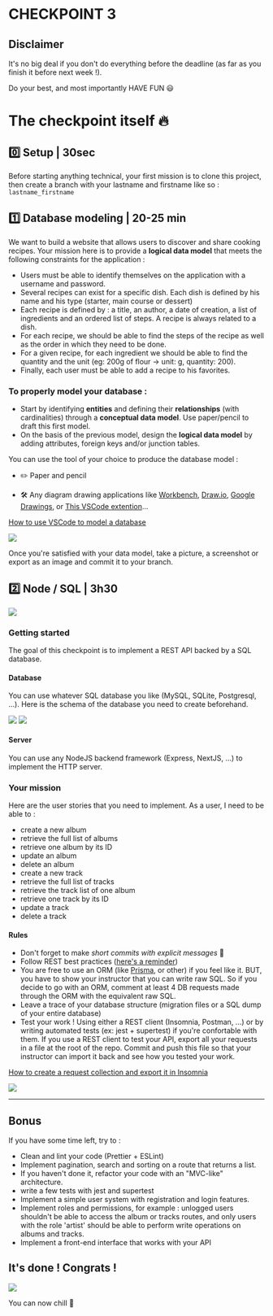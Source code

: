 # CHECKPOINT 3

## Disclaimer

It's no big deal if you don't do everything before the deadline (as far as you finish it before next week !). 

Do your best, and most importantly HAVE FUN 😃

# The checkpoint itself 🔥

## :zero: Setup | 30sec

Before starting anything technical, your first mission is to clone this project, then create a branch with your lastname and firstname like so : `lastname_firstname`

## :one: Database modeling | 20-25 min

We want to build a website that allows users to discover and share cooking recipes. Your mission here is to provide a **logical data model** that meets the following constraints for the application :

- Users must be able to identify themselves on the application with a username and password.
- Several recipes can exist for a specific dish. Each dish is defined by his name and his type (starter, main course or dessert)
- Each recipe is defined by : a title, an author, a date of creation, a list of ingredients and an ordered list of steps. A recipe is always related to a dish.
- For each recipe, we should be able to find the steps of the recipe as well as the order in which they need to be done.
- For a given recipe, for each ingredient we should be able to find the quantity and the unit (eg: 200g of flour -> unit: g, quantity: 200).
- Finally, each user must be able to add a recipe to his favorites.

### To properly model your database :

- Start by identifying **entities** and defining their **relationships** (with cardinalities) through a **conceptual data model**. Use paper/pencil to draft this first model.
- On the basis of the previous model, design the **logical data model**
  by adding attributes, foreign keys and/or junction tables.

You can use the tool of your choice to produce the database model :

- ✏️ Paper and pencil 

- 🛠️ Any diagram drawing applications like [Workbench](https://www.mysql.com/fr/products/workbench/), [Draw.io](https://app.diagrams.net/), [Google Drawings](https://chrome.google.com/webstore/detail/google-drawings/mkaakpdehdafacodkgkpghoibnmamcme/related?hl=fr), or [This VSCode extention](https://marketplace.visualstudio.com/items?itemName=dineug.vuerd-vscode)...

<a href="https://www.loom.com/share/b612c56d806040ac97b3645d72e359c2"> <p>How to use VSCode to model a database</p> <img style="max-width:300px;" src="https://cdn.loom.com/sessions/thumbnails/b612c56d806040ac97b3645d72e359c2-with-play.gif"> </a>

Once you're satisfied with your data model, take a picture, a screenshot or export as an image and commit it to your branch.

## :two: Node / SQL | 3h30

![](https://camo.githubusercontent.com/fff9dcda39624d1d9f89f23cb2c6dc54dae750a52700b930afbd2af7b0d1e293/68747470733a2f2f6c61756768696e6773717569642e636f6d2f77702d636f6e74656e742f75706c6f6164732f323031332f30352f676976656c6966656261636b746f6d75736963352e676966)

### Getting started

The goal of this checkpoint is to implement a REST API backed by a SQL database. 
#### Database

You can use whatever SQL database you like (MySQL, SQLite, Postgresql, ...). 
Here is the schema of the database you need to create beforehand. 

![](https://camo.githubusercontent.com/3c19127eade9d784c0060d3e2a4e7838e653a50bd576b9c7a0c4a7b0a0d8373d/68747470733a2f2f692e696d6775722e636f6d2f5a33444b5643542e706e67)
![](https://camo.githubusercontent.com/947c593bda05ee3591b2a5c387865e3b94f45f2eef165ff62bea9311e46dbfa6/68747470733a2f2f692e696d6775722e636f6d2f504473536f45432e706e67)

#### Server

You can use any NodeJS backend framework (Express, NextJS, ...) to implement the HTTP server.

### Your mission
 
Here are the user stories that you need to implement. 
As a user, I need to be able to : 
- create a new album
- retrieve the full list of albums
- retrieve one album by its ID
- update an album
- delete an album
- create a new track
- retrieve the full list of tracks
- retrieve the track list of one album
- retrieve one track by its ID
- update a track
- delete a track
#### Rules

- Don't forget to make _short commits with explicit messages_ :pray:
- Follow REST best practices ([here's a reminder](https://stackoverflow.blog/2020/03/02/best-practices-for-rest-api-design/))
- You are free to use an ORM (like [Prisma](https://www.prisma.io/), or other) if you feel like it. BUT, you have to show your instructor that you can write raw SQL. So if you decide to go with an ORM, comment at least 4 DB requests made through the ORM with the equivalent raw SQL. 
- Leave a trace of your database structure (migration files or a SQL dump of your entire database)
- Test your work ! Using either a REST client (Insomnia, Postman, ...) or by writing automated tests (ex: jest + supertest) if you're confortable with them. If you use a REST client to test your API, export all your requests in a file at the root of the repo. Commit and push this file so that your instructor can import it back and see how you tested your work.

<a href="https://www.loom.com/share/ff9b55493cc0401c8c2be47996f3717f"> <p>How to create a request collection and export it in Insomnia</p> <img style="max-width:300px;" src="https://cdn.loom.com/sessions/thumbnails/ff9b55493cc0401c8c2be47996f3717f-with-play.gif"> </a>

---



## Bonus

If you have some time left, try to :

- Clean and lint your code (Prettier + ESLint)
- Implement pagination, search and sorting on a route that returns a list.
- If you haven't done it, refactor your code with an "MVC-like" architecture.
- write a few tests with jest and supertest 
- Implement a simple user system with registration and login features.
- Implement roles and permissions, for example : unlogged  users shouldn't be able to access the album or tracks routes, and only users with the role 'artist' should be able to perform write operations on albums and tracks.
- Implement a front-end interface that works with your API

## It's done ! Congrats !

![](https://i.giphy.com/media/RkKf9xU0QjpwwM3YfL/giphy.webp)  

You can now chill :beers:

